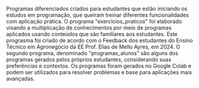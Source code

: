 Programas diferenciados criados para estudantes que estão iniciando os estudos em programação, que queiram treinar diferentes funcionalidades com aplicação prática.
O programa "exercicios_praticos" foi elaborado visando a multiplicação de conhecimentos por meio de programas aplicados usando conteúdos que são familiares aos estudantes. Este prograsma foi criado de acordo com o Feedback dos estudantes do Ensino Técnico em Agronegócio da EE Prof. Elias de Mello Ayres, em 2024.
O segundo programa, denominado "programas_alunos" são alguns dos programas gerados pelos próprios estudantes, considerando suas preferências e contextos.
Os programas foram gerados no Google Colab e podem ser utilizados para resolver problemas e base para aplicações mais avançadas.



